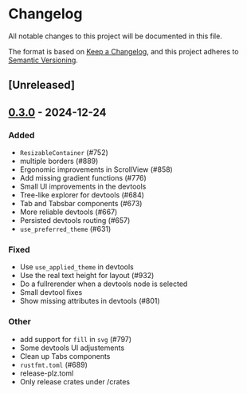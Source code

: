 # Changelog

All notable changes to this project will be documented in this file.

The format is based on [Keep a Changelog](https://keepachangelog.com/en/1.0.0/),
and this project adheres to [Semantic Versioning](https://semver.org/spec/v2.0.0.html).

## [Unreleased]

## [0.3.0](https://github.com/marc2332/freya/compare/freya-devtools-v0.2.1...freya-devtools-v0.3.0) - 2024-12-24

### Added

- `ResizableContainer` (#752)
- multiple borders (#889)
- Ergonomic improvements in ScrollView (#858)
- Add missing gradient functions (#776)
- Small UI improvements in the devtools
- Tree-like explorer for devtools (#684)
- Tab and Tabsbar components (#673)
- More reliable devtools (#667)
- Persisted devtools routing (#657)
- `use_preferred_theme` (#631)

### Fixed

- Use `use_applied_theme` in devtools
- Use the real text height for layout (#932)
- Do a fullrerender when a devtools node is selected
- Small devtool fixes
- Show missing attributes in devtools (#801)

### Other

- add support for `fill` in `svg` (#797)
- Some devtools UI adjustements
- Clean up Tabs components
- `rustfmt.toml` (#689)
- release-plz.toml
- Only release crates under /crates
